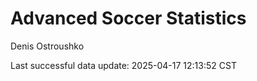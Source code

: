 # Advanced Soccer Statistics
Denis Ostroushko

<!-- gfm -->

Last successful data update: 2025-04-17 12:13:52 CST
